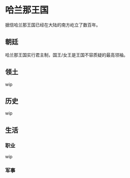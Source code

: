 # 哈兰那王国

据信哈兰那王国已经在大陆的南方屹立了数百年。

## 朝廷

哈兰那王国实行君主制，国王/女王是王国不容质疑的最高领袖。

## 领土

wip

## 历史

wip

## 生活

### 职业

wip

### 军事

